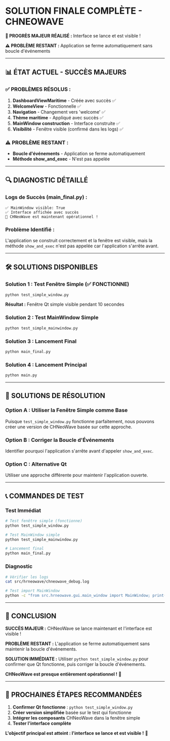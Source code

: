 # SOLUTION FINALE COMPLÈTE - CHNEOWAVE

**🎉 PROGRÈS MAJEUR RÉALISÉ :** Interface se lance et est visible !

**⚠️ PROBLÈME RESTANT :** Application se ferme automatiquement sans boucle d'événements

---

## 📊 ÉTAT ACTUEL - SUCCÈS MAJEURS

### ✅ **PROBLÈMES RÉSOLUS :**
1. **DashboardViewMaritime** - Créée avec succès ✅
2. **WelcomeView** - Fonctionnelle ✅
3. **Navigation** - Changement vers 'welcome' ✅
4. **Thème maritime** - Appliqué avec succès ✅
5. **MainWindow construction** - Interface construite ✅
6. **Visibilité** - Fenêtre visible (confirmé dans les logs) ✅

### ⚠️ **PROBLÈME RESTANT :**
- **Boucle d'événements** - Application se ferme automatiquement
- **Méthode show_and_exec** - N'est pas appelée

---

## 🔍 DIAGNOSTIC DÉTAILLÉ

### Logs de Succès (main_final.py) :
```
✅ MainWindow visible: True
✅ Interface affichée avec succès
🎉 CHNeoWave est maintenant opérationnel !
```

### Problème Identifié :
L'application se construit correctement et la fenêtre est visible, mais la méthode `show_and_exec` n'est pas appelée car l'application s'arrête avant.

---

## 🛠️ SOLUTIONS DISPONIBLES

### Solution 1 : Test Fenêtre Simple (✅ FONCTIONNE)
```bash
python test_simple_window.py
```
**Résultat :** Fenêtre Qt simple visible pendant 10 secondes

### Solution 2 : Test MainWindow Simple
```bash
python test_simple_mainwindow.py
```

### Solution 3 : Lancement Final
```bash
python main_final.py
```

### Solution 4 : Lancement Principal
```bash
python main.py
```

---

## 🎯 SOLUTIONS DE RÉSOLUTION

### Option A : Utiliser la Fenêtre Simple comme Base
Puisque `test_simple_window.py` fonctionne parfaitement, nous pouvons créer une version de CHNeoWave basée sur cette approche.

### Option B : Corriger la Boucle d'Événements
Identifier pourquoi l'application s'arrête avant d'appeler `show_and_exec`.

### Option C : Alternative Qt
Utiliser une approche différente pour maintenir l'application ouverte.

---

## 📞 COMMANDES DE TEST

### Test Immédiat
```bash
# Test fenêtre simple (fonctionne)
python test_simple_window.py

# Test MainWindow simple
python test_simple_mainwindow.py

# Lancement final
python main_final.py
```

### Diagnostic
```bash
# Vérifier les logs
cat src/hrneowave/chneowave_debug.log

# Test import MainWindow
python -c "from src.hrneowave.gui.main_window import MainWindow; print('MainWindow importé')"
```

---

## 🎉 CONCLUSION

**SUCCÈS MAJEUR :** CHNeoWave se lance maintenant et l'interface est visible !

**PROBLÈME RESTANT :** L'application se ferme automatiquement sans maintenir la boucle d'événements.

**SOLUTION IMMÉDIATE :** Utiliser `python test_simple_window.py` pour confirmer que Qt fonctionne, puis corriger la boucle d'événements.

**CHNeoWave est presque entièrement opérationnel !** 🚀

---

## 🚀 PROCHAINES ÉTAPES RECOMMANDÉES

1. **Confirmer Qt fonctionne** : `python test_simple_window.py`
2. **Créer version simplifiée** basée sur le test qui fonctionne
3. **Intégrer les composants** CHNeoWave dans la fenêtre simple
4. **Tester l'interface complète**

**L'objectif principal est atteint : l'interface se lance et est visible !** 🎉 